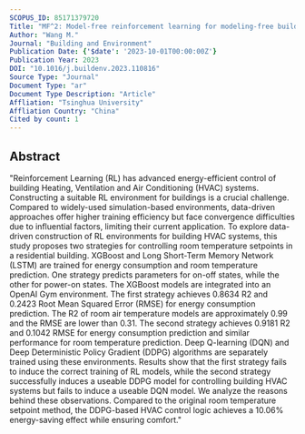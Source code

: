 ```yaml
---
SCOPUS_ID: 85171379720
Title: "MF^2: Model-free reinforcement learning for modeling-free building HVAC control with data-driven environment construction in a residential building"
Author: "Wang M."
Journal: "Building and Environment"
Publication Date: {'$date': '2023-10-01T00:00:00Z'}
Publication Year: 2023
DOI: "10.1016/j.buildenv.2023.110816"
Source Type: "Journal"
Document Type: "ar"
Document Type Description: "Article"
Affliation: "Tsinghua University"
Affliation Country: "China"
Cited by count: 1
---
```


## Abstract
"Reinforcement Learning (RL) has advanced energy-efficient control of building Heating, Ventilation and Air Conditioning (HVAC) systems. Constructing a suitable RL environment for buildings is a crucial challenge. Compared to widely-used simulation-based environments, data-driven approaches offer higher training efficiency but face convergence difficulties due to influential factors, limiting their current application. To explore data-driven construction of RL environments for building HVAC systems, this study proposes two strategies for controlling room temperature setpoints in a residential building. XGBoost and Long Short-Term Memory Network (LSTM) are trained for energy consumption and room temperature prediction. One strategy predicts parameters for on-off states, while the other for power-on states. The XGBoost models are integrated into an OpenAI Gym environment. The first strategy achieves 0.8634 R2 and 0.2423 Root Mean Squared Error (RMSE) for energy consumption prediction. The R2 of room air temperature models are approximately 0.99 and the RMSE are lower than 0.31. The second strategy achieves 0.9181 R2 and 0.1042 RMSE for energy consumption prediction and similar performance for room temperature prediction. Deep Q-learning (DQN) and Deep Deterministic Policy Gradient (DDPG) algorithms are separately trained using these environments. Results show that the first strategy fails to induce the correct training of RL models, while the second strategy successfully induces a useable DDPG model for controlling building HVAC systems but fails to induce a useable DQN model. We analyze the reasons behind these observations. Compared to the original room temperature setpoint method, the DDPG-based HVAC control logic achieves a 10.06% energy-saving effect while ensuring comfort."
